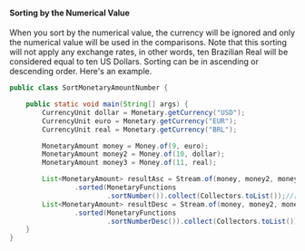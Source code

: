 #### Sorting by the Numerical Value

When you sort by the numerical value, the currency will be ignored and only the numerical value will be used in the comparisons. Note that this sorting will not apply any exchange rates, in other words, ten Brazilian Real will be considered  equal to ten US Dollars. Sorting can be in ascending or descending order. Here's an example.
```java
public class SortMonetaryAmountNumber {

    public static void main(String[] args) {
        CurrencyUnit dollar = Monetary.getCurrency("USD");
        CurrencyUnit euro = Monetary.getCurrency("EUR");
        CurrencyUnit real = Monetary.getCurrency("BRL");

        MonetaryAmount money = Money.of(9, euro);
        MonetaryAmount money2 = Money.of(10, dollar);
        MonetaryAmount money3 = Money.of(11, real);

        List<MonetaryAmount> resultAsc = Stream.of(money, money2, money3)
                .sorted(MonetaryFunctions
                        .sortNumber()).collect(Collectors.toList());//[EUR 9, USD 10, BRL 11]
        List<MonetaryAmount> resultDesc = Stream.of(money, money2, money3)
                .sorted(MonetaryFunctions
                        .sortNumberDesc()).collect(Collectors.toList());//[BRL 11, USD 10, EUR 9]
    }
}
```
